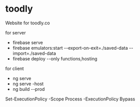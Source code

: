 # toodly
Website for toodly.co

for server
- firebase serve 
- firebase emulators:start --export-on-exit=./saved-data --import=./saved-data
- firebase deploy --only functions,hosting

for client
- ng serve
- ng serve -host <ip>
- ng build --prod

Set-ExecutionPolicy -Scope Process -ExecutionPolicy Bypass

